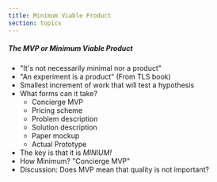 ```yaml
---
title: Minimum Viable Product
section: topics
---
```


##### The MVP or Minimum Viable Product
* "It's not necessarily minimal nor a product"
* "An experiment is a product" (From TLS book)
* Smallest increment of work that will test a hypothesis
* What forms can it take?
	* Concierge MVP
	* Pricing scheme
	* Problem description
	* Solution description
	* Paper mockup
	* Actual Prototype
* The key is that it is *MINIUM!*
* How Minimum? "Concierge MVP"
* Discussion: Does MVP mean that quality is not important?